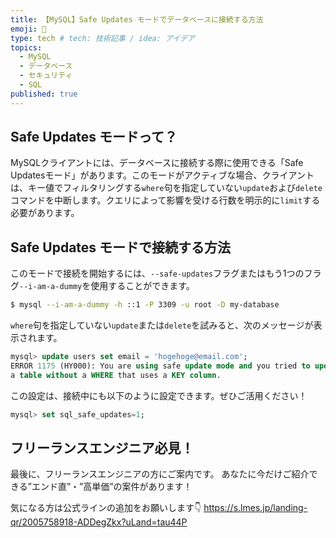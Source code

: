 ```yaml
---
title: 【MySQL】Safe Updates モードでデータベースに接続する方法
emoji: 🤖
type: tech # tech: 技術記事 / idea: アイデア
topics: 
  - MySQL
  - データベース
  - セキュリティ
  - SQL
published: true
---
```


## Safe Updates モードって？
MySQLクライアントには、データベースに接続する際に使用できる「Safe Updatesモード」があります。このモードがアクティブな場合、クライアントは、キー値でフィルタリングする`where`句を指定していない`update`および`delete`コマンドを中断します。クエリによって影響を受ける行数を明示的に`limit`する必要があります。

## Safe Updates モードで接続する方法
このモードで接続を開始するには、`--safe-updates`フラグまたはもう1つのフラグ`--i-am-a-dummy`を使用することができます。

```bash
$ mysql --i-am-a-dummy -h ::1 -P 3309 -u root -D my-database
```

`where`句を指定していない`update`または`delete`を試みると、次のメッセージが表示されます。

```sql
mysql> update users set email = 'hogehoge@email.com';
ERROR 1175 (HY000): You are using safe update mode and you tried to update
a table without a WHERE that uses a KEY column.
```

この設定は、接続中にも以下のように設定できます。ぜひご活用ください！

```sql
mysql> set sql_safe_updates=1;
```

## フリーランスエンジニア必見！

最後に、フリーランスエンジニアの方にご案内です。
あなたに今だけご紹介できる”エンド直”・”高単価”の案件があります！

気になる方は公式ラインの追加をお願いします👇
https://s.lmes.jp/landing-qr/2005758918-ADDegZkx?uLand=tau44P
